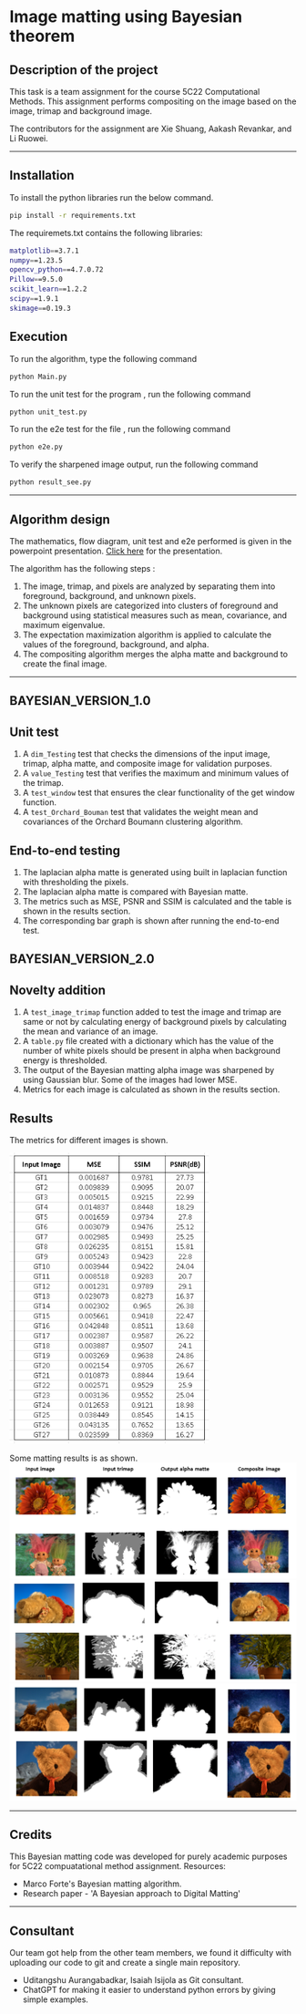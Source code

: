 # Image matting using Bayesian theorem

## Description of the project
This task is a team assignment for the course 5C22 Computational Methods. This assignment performs compositing on the image based on the image, trimap and background image.

The contributors for the assignment are Xie Shuang, Aakash Revankar, and Li Ruowei.

---


## Installation 

To install the python libraries run the below command.

```sh                                 
pip install -r requirements.txt 
```

The requiremets.txt contains the following libraries:
```sh
matplotlib==3.7.1
numpy==1.23.5
opencv_python==4.7.0.72
Pillow==9.5.0
scikit_learn==1.2.2
scipy==1.9.1
skimage==0.19.3
```

## Execution
To run the algorithm, type the following command

```sh
python Main.py
```
To run the unit test for the program , run the following command
```sh
python unit_test.py
```
To run the e2e test for the file , run the following command
```sh
python e2e.py
```

To verify the sharpened image output, run the following command
```sh
python result_see.py
```


---

## Algorithm design
The mathematics, flow diagram, unit test and e2e performed is given in the powerpoint presentation. [Click here](https://github.com/xiesh527/BAYSIAN_MATTING/blob/main/Final_ppt_pre.pptx) for the presentation.

The algorithm has the following steps :

1. The image, trimap, and pixels are analyzed by separating them into foreground, background, and unknown pixels.
2. The unknown pixels are categorized into clusters of foreground and background using statistical measures such as mean, covariance, and maximum eigenvalue.
3. The expectation maximization algorithm is applied to calculate the values of the foreground, background, and alpha.
4. The compositing algorithm merges the alpha matte and background to create the final image.
---
## BAYESIAN_VERSION_1.0
## Unit test
1. A `dim_Testing` test that checks the dimensions of the input image, trimap, alpha matte, and composite image for validation purposes.
2. A `value_Testing` test that verifies the maximum and minimum values of the trimap.
3. A `test_window` test that ensures the clear functionality of the get window function.
4. A `test_Orchard_Bouman` test that validates the weight mean and covariances of the Orchard Boumann clustering algorithm.

## End-to-end testing
1. The laplacian alpha matte is generated using built in laplacian function with thresholding the pixels.
2. The laplacian alpha matte is compared with Bayesian matte.
3. The metrics such as MSE, PSNR and SSIM is calculated and the table is shown in the results section.
4. The corresponding bar graph is shown after running the end-to-end test.

## BAYESIAN_VERSION_2.0
## Novelty addition
1. A `test_image_trimap` function added to test the image and trimap are same or not by calculating energy of background pixels by calculating the mean and variance of an image.
2. A `table.py` file created with a dictionary which has the value of the number of white pixels should be present in alpha when background energy is thresholded.
3. The output of the Bayesian matting alpha image was sharpened by using Gaussian blur. Some of the images had lower MSE.
4. Metrics for each image is calculated as shown in the results section.

## Results
The metrics for different images is shown.

<img src= "metrics.png" width="350">

Some matting results is as shown.
<img src="1.png" >
<img src="2.png" >
<img src="3.png" >



---
## Credits

This Bayesian matting code was developed for purely academic purposes for 5C22 compuatational method assignment.
Resources:
- Marco Forte's Bayesian matting algorithm.
- Research paper - 'A Bayesian approach to Digital Matting'

---
## Consultant 
Our team got help from the other team members, we found it difficulty with uploading our code to git and create a single main repository. 

- Uditangshu Aurangabadkar, Isaiah Isijola  as Git consultant.
- ChatGPT for making it easier to understand python errors by giving simple examples.






